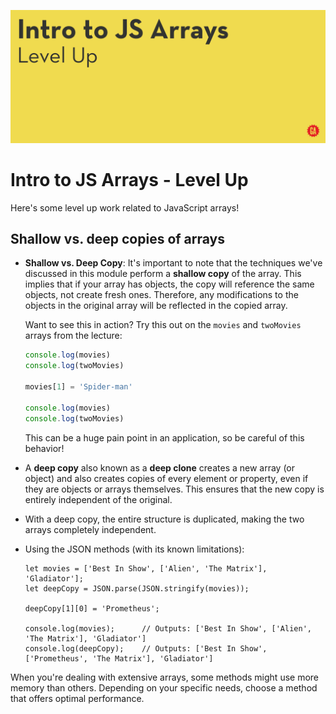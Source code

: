 ![Hero image](./assets/hero.png)

# Intro to JS Arrays - Level Up

Here's some level up work related to JavaScript arrays!

## Shallow vs. deep copies of arrays

- **Shallow vs. Deep Copy**: It's important to note that the techniques we've discussed in this module perform a **shallow copy** of the array. This implies that if your array has objects, the copy will reference the same objects, not create fresh ones. Therefore, any modifications to the objects in the original array will be reflected in the copied array.

  Want to see this in action? Try this out on the `movies` and `twoMovies` arrays from the lecture:

  ```js
  console.log(movies)
  console.log(twoMovies)

  movies[1] = 'Spider-man'

  console.log(movies)
  console.log(twoMovies)
  ```

  This can be a huge pain point in an application, so be careful of this behavior!

- A **deep copy** also known as a **deep clone** creates a new array (or object) and also creates copies of every element or property, even if they are objects or arrays themselves. This ensures that the new copy is entirely independent of the original.




- With a deep copy, the entire structure is duplicated, making the two arrays completely independent.

- Using the JSON methods (with its known limitations):

  ```JS
  let movies = ['Best In Show', ['Alien', 'The Matrix'], 'Gladiator'];
  let deepCopy = JSON.parse(JSON.stringify(movies));

  deepCopy[1][0] = 'Prometheus';

  console.log(movies);      // Outputs: ['Best In Show', ['Alien', 'The Matrix'], 'Gladiator']
  console.log(deepCopy);    // Outputs: ['Best In Show', ['Prometheus', 'The Matrix'], 'Gladiator']
  ```

When you're dealing with extensive arrays, some methods might use more memory than others. Depending on your specific needs, choose a method that offers optimal performance. 